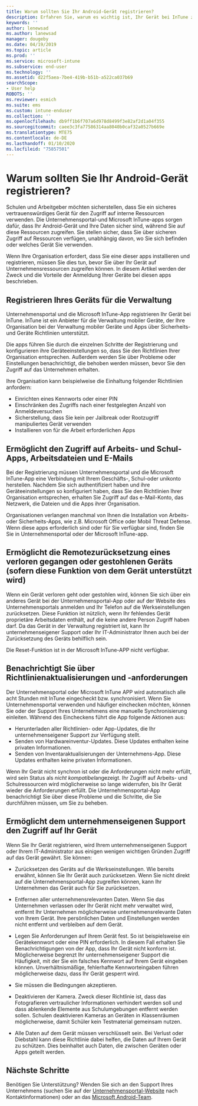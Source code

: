 ```yaml
---
title: Warum sollten Sie Ihr Android-Gerät registrieren?
description: Erfahren Sie, warum es wichtig ist, Ihr Gerät bei InTune zu registrieren.
keywords: ''
author: lenewsad
ms.author: lanewsad
manager: dougeby
ms.date: 04/19/2019
ms.topic: article
ms.prod: ''
ms.service: microsoft-intune
ms.subservice: end-user
ms.technology: ''
ms.assetid: d22f5aea-7be4-419b-b51b-a522ca037b69
searchScope:
- User help
ROBOTS: ''
ms.reviewer: esmich
ms.suite: ems
ms.custom: intune-enduser
ms.collection: ''
ms.openlocfilehash: db9ff1b6f707a6d978d8499f3e82af2d1a04f355
ms.sourcegitcommit: caee3c3fa77586314aa8040b0caf32a0527b669e
ms.translationtype: MTE75
ms.contentlocale: de-DE
ms.lasthandoff: 01/10/2020
ms.locfileid: "75857501"
---
```

# <a name="why-enroll-your-android-device"></a>Warum sollten Sie Ihr Android-Gerät registrieren?  

Schulen und Arbeitgeber möchten sicherstellen, dass Sie ein sicheres vertrauenswürdiges Gerät für den Zugriff auf interne Ressourcen verwenden. Die Unternehmensportal-und Microsoft InTune-apps sorgen dafür, dass Ihr Android-Gerät und Ihre Daten sicher sind, während Sie auf diese Ressourcen zugreifen. Sie stellen sicher, dass Sie über sicheren Zugriff auf Ressourcen verfügen, unabhängig davon, wo Sie sich befinden oder welches Gerät Sie verwenden. 

Wenn Ihre Organisation erfordert, dass Sie eine dieser apps installieren und registrieren, müssen Sie dies tun, bevor Sie über Ihr Gerät auf Unternehmensressourcen zugreifen können. In diesem Artikel werden der Zweck und die Vorteile der Anmeldung Ihrer Geräte bei diesen apps beschrieben.  

## <a name="gets-your-device-managed"></a>Registrieren Ihres Geräts für die Verwaltung  
 Unternehmensportal und die Microsoft InTune-App registrieren Ihr Gerät bei InTune.  InTune ist ein Anbieter für die Verwaltung mobiler Geräte, der Ihre Organisation bei der Verwaltung mobiler Geräte und Apps über Sicherheits-und Geräte Richtlinien unterstützt. 

Die apps führen Sie durch die einzelnen Schritte der Registrierung und konfigurieren ihre Geräteeinstellungen so, dass Sie den Richtlinien Ihrer Organisation entsprechen. Außerdem werden Sie über Probleme oder Einstellungen benachrichtigt, die behoben werden müssen, bevor Sie den Zugriff auf das Unternehmen erhalten.  

Ihre Organisation kann beispielweise die Einhaltung folgender Richtlinien anfordern:  
* Einrichten eines Kennworts oder einer PIN
* Einschränken des Zugriffs nach einer festgelegten Anzahl von Anmeldeversuchen
* Sicherstellung, dass Sie kein per Jailbreak oder Rootzugriff manipuliertes Gerät verwenden
* Installieren von für die Arbeit erforderlichen Apps  

## <a name="gives-you-access-to-work-and-school-apps-work-files-and-email"></a>Ermöglicht den Zugriff auf Arbeits- und Schul-Apps, Arbeitsdateien und E-Mails  
Bei der Registrierung müssen Unternehmensportal und die Microsoft InTune-App eine Verbindung mit Ihrem Geschäfts-, Schul-oder unikonto herstellen.  Nachdem Sie sich authentifiziert haben und ihre Geräteeinstellungen so konfiguriert haben, dass Sie den Richtlinien Ihrer Organisation entsprechen, erhalten Sie Zugriff auf das e-Mail-Konto, das Netzwerk, die Dateien und die Apps ihrer Organisation.  

Organisationen verlangen manchmal von Ihnen die Installation von Arbeits- oder Sicherheits-Apps, wie z.B. Microsoft Office oder Mobil Threat Defense. Wenn diese apps erforderlich sind oder für Sie verfügbar sind, finden Sie Sie in Unternehmensportal oder der Microsoft InTune-app.

## <a name="lets-you-remotely-reset-a-lost-or-stolen-device-if-device-supports-it"></a>Ermöglicht die Remotezurücksetzung eines verloren gegangen oder gestohlenen Geräts (sofern diese Funktion von dem Gerät unterstützt wird)
Wenn ein Gerät verloren geht oder gestohlen wird, können Sie sich über ein anderes Gerät bei der Unternehmensportal-App oder auf der Website des Unternehmensportals anmelden und Ihr Telefon auf die Werkseinstellungen zurücksetzen. Diese Funktion ist nützlich, wenn Ihr fehlendes Gerät proprietäre Arbeitsdaten enthält, auf die keine andere Person Zugriff haben darf. Da das Gerät in der Verwaltung registriert ist, kann Ihr unternehmenseigener Support oder Ihr IT-Administrator Ihnen auch bei der Zurücksetzung des Geräts behilflich sein.  

Die Reset-Funktion ist in der Microsoft InTune-APP nicht verfügbar.  

## <a name="notifies-you-of-policy-updates-and-requirements"></a>Benachrichtigt Sie über Richtlinienaktualisierungen und -anforderungen
Der Unternehmensportal oder Microsoft InTune APP wird automatisch alle acht Stunden mit InTune eingecheckt bzw. synchronisiert. Wenn Sie Unternehmensportal verwenden und häufiger einchecken möchten, können Sie oder der Support Ihres Unternehmens eine manuelle Synchronisierung einleiten. Während des Eincheckens führt die App folgende Aktionen aus:  

* Herunterladen aller Richtlinien- oder App-Updates, die Ihr unternehmenseigener Support zur Verfügung stellt.  
* Senden von Hardwareinventur-Updates. Diese Updates enthalten keine privaten Informationen.  
* Senden von Inventaraktualisierungen der Unternehmens-App. Diese Updates enthalten keine privaten Informationen.  

Wenn Ihr Gerät nicht synchron ist oder die Anforderungen nicht mehr erfüllt, wird sein Status als *nicht kompatibel*angezeigt. Ihr Zugriff auf Arbeits- und Schulressourcen wird möglicherweise so lange widerrufen, bis Ihr Gerät wieder die Anforderungen erfüllt. Die Unternehmensportal-App benachrichtigt Sie über diese Probleme und die Schritte, die Sie durchführen müssen, um Sie zu beheben.  


## <a name="permits-company-support-access-to-your-device"></a>Ermöglicht dem unternehmenseigenen Support den Zugriff auf Ihr Gerät
Wenn Sie Ihr Gerät registrieren, wird Ihrem unternehmenseigenen Support oder Ihrem IT-Administrator aus einigen wenigen wichtigen Gründen Zugriff auf das Gerät gewährt. Sie können:  

* Zurücksetzen des Geräts auf die Werkseinstellungen. Wie bereits erwähnt, können Sie Ihr Gerät auch zurücksetzen. Wenn Sie nicht direkt auf die Unternehmensportal-App zugreifen können, kann Ihr Unternehmen das Gerät auch für Sie zurücksetzen.  

* Entfernen aller unternehmensrelevanten Daten. Wenn Sie das Unternehmen verlassen oder Ihr Gerät nicht mehr verwaltet wird, entfernt Ihr Unternehmen möglicherweise unternehmensrelevante Daten von Ihrem Gerät. Ihre persönlichen Daten und Einstellungen werden nicht entfernt und verbleiben auf dem Gerät.  

* Legen Sie Anforderungen auf Ihrem Gerät fest. So ist beispielsweise ein Gerätekennwort oder eine PIN erforderlich. In diesem Fall erhalten Sie Benachrichtigungen von der App, dass Ihr Gerät nicht konform ist. Möglicherweise begrenzt Ihr unternehmenseigener Support die Häufigkeit, mit der Sie ein falsches Kennwort auf Ihrem Gerät eingeben können. Unverhältnismäßige, fehlerhafte Kennworteingaben führen möglicherweise dazu, dass Ihr Gerät gesperrt wird.  

* Sie müssen die Bedingungen akzeptieren.  

* Deaktivieren der Kamera. Zweck dieser Richtlinie ist, dass das Fotografieren vertraulicher Informationen verhindert werden soll und dass ablenkende Elemente aus Schulumgebungen entfernt werden sollen. Schulen deaktivieren Kameras an Geräten in Klassenräumen möglicherweise, damit Schüler kein Testmaterial gemeinsam nutzen.  

* Alle Daten auf dem Gerät müssen verschlüsselt sein. Bei Verlust oder Diebstahl kann diese Richtlinie dabei helfen, die Daten auf Ihrem Gerät zu schützen. Dies beinhaltet auch Daten, die zwischen Geräten oder Apps geteilt werden. 

## <a name="next-steps"></a>Nächste Schritte  

Benötigen Sie Unterstützung? Wenden Sie sich an den Support Ihres Unternehmens (suchen Sie auf der [Unternehmensportal-Website](https://go.microsoft.com/fwlink/?linkid=2010980) nach Kontaktinformationen) oder an das <a href="mailto:wintunedroidfbk@microsoft.com?subject=I'm having trouble installing the Company Portal app on my Android device&body=Describe the issue you're experiencing here.">Microsoft Android-Team</a>.
